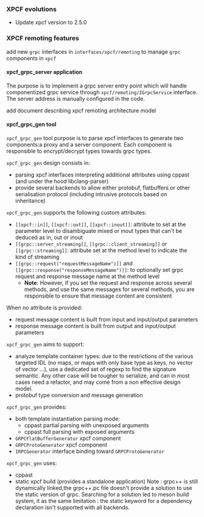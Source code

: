 ### XPCF evolutions
- Update xpcf version to 2.5.0

### XPCF remoting features
add new ```grpc``` interfaces in ```interfaces/xpcf/remoting``` to manage ```grpc``` components in ```xpcf```

#### xpcf\_grpc\_server application
The purpose is to implement a grpc server entry point which will handle componentized grpc service through ```xpcf/remoting/IGrpcService``` interface. The server address is manually configured in the code.

add document describing xpcf remoting architecture model

#### xpcf\_grpc\_gen tool
```xpcf_grpc_gen``` tool purpose is to parse xpcf interfaces to generate two components:a proxy and a server component. Each component is responsible to encrypt/decrypt types towards grpc types.

```xpcf_grpc_gen``` design consists in:

- parsing xpcf interfaces interpreting additional attributes using cppast (and under the hood libclang-parser)
- provide several backends to allow either protobuf, flatbuffers or other serialisation protocol (including intrusive protocols based on inheritance)

```xpcf_grpc_gen``` supports the following custom attributes:

- ```[[xpcf::in]]```, ```[[xpcf::out]]```, ```[[xpcf::inout]]```: attribute to set at the parameter level to disambiguate mixed or inout types that can't be deduced as in, out or inout
- ```[[grpc::server_streaming]]```, ```[[grpc::client_streaming]]``` or ```[[grpc::streaming]]```: attribute set at the method level to indicate the kind of streaming
- ```[[grpc::request("requestMessageName")]]``` and ```[[grpc::response("responseMessageName")]]```: to optionally set grpc request and response message name at the method level
	- **Note**: However, if you set the request and response across several methods, and use the same messages for several methods, you are responsible to ensure that message content are consistent

When no attribute is provided:

- request message content is built from input and input/output parameters
- response message content is built from output and input/output parameters

```xpcf_grpc_gen``` aims to support:

- analyze template container types: due to the restrictions of the various targeted IDL (no maps, or maps with only base type as keys, no vector of vector ...), use a dedicated set of regexp to find the signature semantic. Any other case will be tougher to serialize, and can in most cases need a refactor, and may come from a non effective design model.
- protobuf type conversion and message generation

```xpcf_grpc_gen``` provides:

- both template instantiation parsing mode:
	- cppast partial parsing with unexposed arguments
	- cppast full parsing with exposed arguments
- ```GRPCFlatBufferGenerator``` xpcf component
- ```GRPCProtoGenerator``` xpcf component
- ```IRPCGenerator``` interface binding toward ```GRPCProtoGenerator```

```xpcf_grpc_gen``` uses:

- cppast
- static xpcf build (provides a standalone application)
Note : grpc++ is still dynamically linked,the grpc++.pc file doesn't provide a solution to use the static version of grpc. Searching for a solution led to meson build system, it as the same limitation : the static keyword for a dependency declaration isn't supported with all backends.


